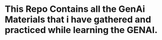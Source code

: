 # This Repo Contains all the GenAi Materials that i have gathered and practiced while learning the GENAI.